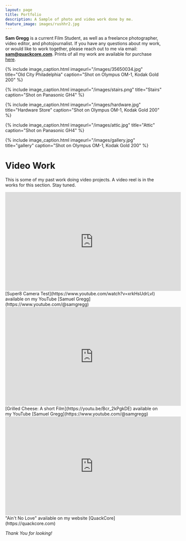 ```yaml
---
layout: page
title: Portfolio
description: A Sample of photo and video work done by me.
feature_image: images/rushhr2.jpg
---
```


**Sam Gregg** is a current Film Student, as well as a freelance photographer, video editor, and photojournalist. If you have any questions about my work, or would like to work together, please reach out to me via email: **sam@quackcore.com**. Prints of all my work are available for purchase [here](https://quackcore.darkroom.com/).

{% include image_caption.html imageurl="/images/35650034.jpg" title="Old City Philadelphia" caption="Shot on Olympus OM-1, Kodak Gold 200" %}

{% include image_caption.html imageurl="/images/stairs.png" title="Stairs" caption="Shot on Panasonic GH4" %}

{% include image_caption.html imageurl="/images/hardware.jpg" title="Hardware Store" caption="Shot on Olympus OM-1, Kodak Gold 200" %}

{% include image_caption.html imageurl="/images/attic.jpg" title="Attic" caption="Shot on Panasonic GH4" %}

{% include image_caption.html imageurl="/images/gallery.jpg" title="gallery" caption="Shot on Olympus OM-1, Kodak Gold 200" %}

# Video Work
This is some of my past work doing video projects. A video reel is in the works for this section. Stay tuned.

<iframe width="560" height="315" src="https://www.youtube.com/embed/xrkHsUdrLvI" title="YouTube video player" frameborder="0" allow="accelerometer; autoplay; clipboard-write; encrypted-media; gyroscope; picture-in-picture" allowfullscreen></iframe>
[Super8 Camera Test](https://www.youtube.com/watch?v=xrkHsUdrLvI) available on my YouTube [Samuel Gregg](https://www.youtube.com/@samgregg)

<iframe width="560" height="315" src="https://www.youtube.com/embed/Bcr_2kPgkDE" title="YouTube video player" frameborder="0" allow="accelerometer; autoplay; clipboard-write; encrypted-media; gyroscope; picture-in-picture; web-share" allowfullscreen></iframe>
[Grilled Cheese: A short Film](https://youtu.be/Bcr_2kPgkDE) available on my YouTube [Samuel Gregg](https://www.youtube.com/@samgregg)

<iframe width="560" height="315" src="https://www.youtube.com/embed/d81qEMhBk5M" title="YouTube video player" frameborder="0" allow="accelerometer; autoplay; clipboard-write; encrypted-media; gyroscope; picture-in-picture" allowfullscreen></iframe>
"Ain't No Love" available on my website [QuackCore](https://quackcore.com)

*Thank You for looking!*
